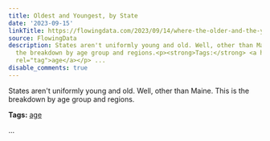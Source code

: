 ```yaml
---
title: Oldest and Youngest, by State
date: '2023-09-15'
linkTitle: https://flowingdata.com/2023/09/14/where-the-older-and-the-younger-live/
source: FlowingData
description: States aren't uniformly young and old. Well, other than Maine. This is
  the breakdown by age group and regions.<p><strong>Tags:</strong> <a href="https://flowingdata.com/tag/age/"
  rel="tag">age</a></p> ...
disable_comments: true
---
```

States aren't uniformly young and old. Well, other than Maine. This is the breakdown by age group and regions.<p><strong>Tags:</strong> <a href="https://flowingdata.com/tag/age/" rel="tag">age</a></p> ...